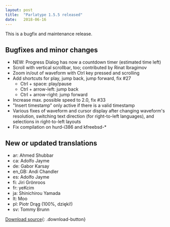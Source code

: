 ```yaml
---
layout: post
title:  "Parlatype 1.5.5 released"
date:   2018-06-16
---
```


This is a bugfix and maintenance release.

## Bugfixes and minor changes
* NEW: Progress Dialog has now a countdown timer (estimated time left)
* Scroll with vertical scrollbar, too; contributed by Rinat Ibragimov 
* Zoom in/out of waveform with Ctrl key pressed and scrolling
* Add shortcuts for play, jump back, jump forward, fix #27
  - Ctrl + space: play/pause
  - Ctrl + arrow-left: jump back
  - Ctrl + arrow-right: jump forward
* Increase max. possible speed to 2.0, fix #33
* "Insert timestamp" only active if there is a valid timestamp
* Various fixes of waveform and cursor display after changing waveform's resolution, switching text direction (for right-to-left languages), and selections in right-to-left layouts
* Fix compilation on hurd-i386 and kfreebsd-*

## New or updated translations
* ar: Ahmed Shubbar
* ca: Adolfo Jayme
* de: Gabor Karsay
* en_GB: Andi Chandler
* es: Adolfo Jayme
* fi: Jiri Grönroos
* fr: yeKcim
* ja: Shinichirou Yamada
* lt: Moo
* pl: Piotr Drąg (100%, dzięki!)
* sv: Tommy Brunn

[Download source](https://github.com/gkarsay/parlatype/releases/tag/v1.5.5){: .download-button}
